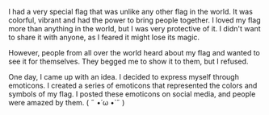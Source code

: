 I had a very special flag that was unlike any other flag in the world. It was colorful, vibrant and had the power to bring people together. I loved my flag more than anything in the world, but I was very protective of it. I didn't want to share it with anyone, as I feared it might lose its magic.

However, people from all over the world heard about my flag and wanted to see it for themselves. They begged me to show it to them, but I refused.

One day, I came up with an idea. I decided to express myself through emoticons. I created a series of emoticons that represented the colors and symbols of my flag. I posted these emoticons on social media, and people were amazed by them. ( ˶ •́ ω •̀ ˶ )
